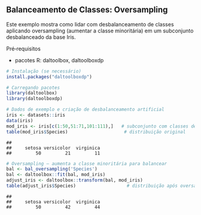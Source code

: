 ## Balanceamento de Classes: Oversampling

Este exemplo mostra como lidar com desbalanceamento de classes aplicando oversampling (aumentar a classe minoritária) em um subconjunto desbalanceado da base Iris.

Pré‑requisitos
- pacotes R: daltoolbox, daltoolboxdp


``` r
# Instalação (se necessário)
install.packages("daltoolboxdp")
```


``` r
# Carregando pacotes
library(daltoolbox)
library(daltoolboxdp)
```



``` r
# Dados de exemplo e criação de desbalanceamento artificial
iris <- datasets::iris
data(iris)
mod_iris <- iris[c(1:50,51:71,101:111),]   # subconjunto com classes desbalanceadas
table(mod_iris$Species)                     # distribuição original
```

```
## 
##     setosa versicolor  virginica 
##         50         21         11
```


``` r
# Oversampling — aumenta a classe minoritária para balancear
bal <- bal_oversampling('Species')
bal <- daltoolbox::fit(bal, mod_iris)
adjust_iris <- daltoolbox::transform(bal, mod_iris)
table(adjust_iris$Species)                   # distribuição após oversampling
```

```
## 
##     setosa versicolor  virginica 
##         50         42         44
```


